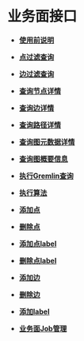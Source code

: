 # 业务面接口<a name="ges_03_0022"></a>

-   **[使用前说明](使用前说明.md)**  

-   **[点过滤查询](点过滤查询.md)**  

-   **[边过滤查询](边过滤查询.md)**  

-   **[查询节点详情](查询节点详情.md)**  

-   **[查询边详情](查询边详情.md)**  

-   **[查询路径详情](查询路径详情.md)**  

-   **[查询图元数据详情](查询图元数据详情.md)**  

-   **[查询图概要信息](查询图概要信息.md)**  

-   **[执行Gremlin查询](执行Gremlin查询.md)**  

-   **[执行算法](执行算法.md)**  

-   **[添加点](添加点.md)**  

-   **[删除点](删除点.md)**  

-   **[添加点label](添加点label.md)**  

-   **[删除点label](删除点label.md)**  

-   **[添加边](添加边.md)**  

-   **[删除边](删除边.md)**  

-   **[添加label](添加label.md)**  

-   **[业务面Job管理](业务面Job管理.md)**  


